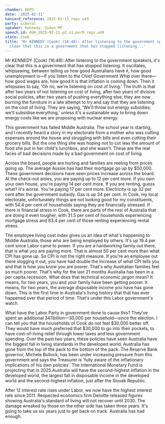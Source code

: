```yaml
---
chamber: REPS
date: '2025-02-11'
hansard_reference: 2025-02-11_reps u49
party: Liberal
speaker: Kennedy, Simon MP
speech_id: AUH_2025-02-11-p2.s1.per0.reps.u49
state: Cook
title: 'Mr KENNEDY (Cook) (16:48): After listening to the government speakers, it''s
  clear that this is a government that has stopped listening...'
---
```


Mr KENNEDY (Cook) (16:48): After listening to the government speakers, it's clear that this is a government that has stopped listening. It oscillates, whipsawing, between telling us how good Australians have it, how good unemployment is—if you listen to the Chief Government Whip over there—how good wages are, how good it is that inflation is coming down. Then it whipsaws to say, 'Oh no, we're listening on cost of living.' The truth is that after two years of not listening on cost of living, after two years of divisive social policies, after two years of pushing everything else, they are now burning the furniture in a late attempt to try and say that they are listening on the cost of living. They are saying, 'We'll throw out energy subsidies; we'll subsidise everything,' unless it's a sustainable way to bring down energy costs like we are proposing with nuclear energy.

This government has failed Middle Australia. The school year is starting, and I recently heard a story in my electorate from a mother who was cutting expenses around the house and struggling with bills and even cutting their grocery bills. But the one thing she was hoping not to cut was the amount of food she put in her child's lunchbox, and she wasn't. These are the real faces of bad decisions made by a bad government on cost of living.

Across the board, people are hurting and families are reeling from prices going up. The average Aussie has had their mortgage go up by $50,000. These government decisions have seen prices increase across the board. At the check-out aisles, you are paying up to 12 per cent more. If you own your own house, you're paying 14 per cent more. If you are renting, guess what? It's worse. You're paying 17 per cent more. Electricity is up 32 per cent after the government subsidy. Gas is up 34 per cent. In Cook, my local electorate, unfortunately things are not looking good for my constituents, with 54.4 per cent of households saying they are financially stressed. If there is financial stress in Cook, there are parts of the rest of Australia that are doing it even tougher, with 31.5 per cent of households experiencing mortgage stress and 83.4 per cent of those renting experiencing rental stress.

The employee living cost index gives us an idea of what's happening to Middle Australia, those who are being employed by others. It's up 19.4 per cent since Labor came to power. If you are a hardworking family out there, that is what you are paying more. That is almost 50 per cent more than what CPI has gone up. So CPI is not the right measure. If you're an employee out there slogging it out, you have had double the increase of what CPI tells you and that is how you know you are poorer. That's why Australian families feel so much poorer. That's why for the last 21 months Australia has been in a per capita recession. What does that technical economic jargon mean? It means, for two years, you and your family have been getting poorer. It means, for two years, the average disposable income you have has gone down. This is the first time in Australia's living history that that has ever happened over that period of time. That's under this Labor government's watch.

What have the Labor Party in government done to cause this? They've spent an additional $347 billion—$30,000 per household—since the election. I can tell you that the households of Cook do not feel $30,000 better off. They would have much preferred that $30,000 to go into their pockets, to have cost-of-living relief through lower taxes and less government spending. Over the past two years, these policies have seen Australia have the biggest fall in living standards in the developed world. Australia has gone from the top of the pack to the bottom of the pack. The Reserve Bank governor, Michele Bullock, has been under increasing pressure from this government and says the Treasurer is 'fully aware of the inflationary implications of his own policies'. The International Monetary Fund is projecting that in 2025 Australia will have the second-highest inflation in the developed world, the largest fall in disposable income in the developed world and the second-highest inflation, just after the Slovak Republic.

After 12 interest rate rises under Labor, we now have the highest interest rate since 2011. Respected economics firm Deloitte released figures showing Australia's standard of living will not recover until 2030. The damage wreaked by those on the other side has taken three years. It's going to take us six years just to get back on track. Australia has had enough.